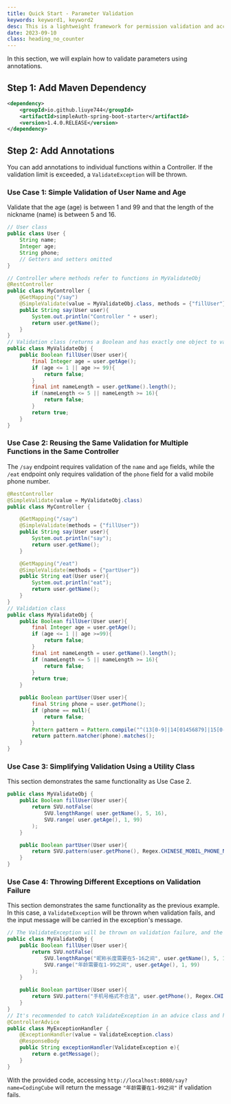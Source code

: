 ```yaml
---
title: Quick Start - Parameter Validation
keywords: keyword1, keyword2
desc: This is a lightweight framework for permission validation and access control based on SpringBoot. It is suitable for lightweight and progressive projects.
date: 2023-09-10
class: heading_no_counter
---
```


In this section, we will explain how to validate parameters using annotations.

## Step 1: Add Maven Dependency
```xml
<dependency>
    <groupId>io.github.liuye744</groupId>
    <artifactId>simpleAuth-spring-boot-starter</artifactId>
    <version>1.4.0.RELEASE</version>
</dependency>
```

## Step 2: Add Annotations

You can add annotations to individual functions within a Controller. If the validation limit is exceeded, a `ValidateException` will be thrown.

### Use Case 1: Simple Validation of User Name and Age
Validate that the age (age) is between 1 and 99 and that the length of the nickname (name) is between 5 and 16.

```java
// User class
public class User {
    String name;
    Integer age;
    String phone;
    // Getters and setters omitted
}

// Controller where methods refer to functions in MyValidateObj
@RestController
public class MyController {
    @GetMapping("/say")
    @SimpleValidate(value = MyValidateObj.class, methods = {"fillUser"})
    public String say(User user){
        System.out.println("Controller " + user);
        return user.getName();
    }
}
// Validation class (returns a Boolean and has exactly one object to validate as a parameter)
public class MyValidateObj {
    public Boolean fillUser(User user){
        final Integer age = user.getAge();
        if (age <= 1 || age >= 99){
            return false;
        }
        final int nameLength = user.getName().length();
        if (nameLength <= 5 || nameLength >= 16){
            return false;
        }
        return true;
    }
}
```

### Use Case 2: Reusing the Same Validation for Multiple Functions in the Same Controller
The `/say` endpoint requires validation of the `name` and `age` fields, while the `/eat` endpoint only requires validation of the `phone` field for a valid mobile phone number.

```java
@RestController
@SimpleValidate(value = MyValidateObj.class)
public class MyController {

    @GetMapping("/say")
    @SimpleValidate(methods = {"fillUser"})
    public String say(User user){
        System.out.println("say");
        return user.getName();
    }

    @GetMapping("/eat")
    @SimpleValidate(methods = {"partUser"})
    public String eat(User user){
        System.out.println("eat");
        return user.getName();
    }
}
// Validation class
public class MyValidateObj {
    public Boolean fillUser(User user){
        final Integer age = user.getAge();
        if (age <= 1 || age >=99){
            return false;
        }
        final int nameLength = user.getName().length();
        if (nameLength <= 5 || nameLength >= 16){
            return false;
        }
        return true;
    }

    public Boolean partUser(User user){
        final String phone = user.getPhone();
        if (phone == null){
            return false;
        }
        Pattern pattern = Pattern.compile("^(13[0-9]|14[01456879]|15[0-35-9]|16[2567]|17[0-8]|18[0-9]|19[0-35-9])\\d{8}$");
        return pattern.matcher(phone).matches();
    }
}
```

### Use Case 3: Simplifying Validation Using a Utility Class
This section demonstrates the same functionality as Use Case 2.

```java
public class MyValidateObj {
    public Boolean fillUser(User user){
        return SVU.notFalse(
            SVU.lengthRange( user.getName(), 5, 16),
            SVU.range( user.getAge(), 1, 99)
        );
    }

    public Boolean partUser(User user){
        return SVU.pattern(user.getPhone(), Regex.CHINESE_MOBIL_PHONE_NUMBER);
    }
}
```

### Use Case 4: Throwing Different Exceptions on Validation Failure
This section demonstrates the same functionality as the previous example. In this case, a `ValidateException` will be thrown when validation fails, and the input message will be carried in the exception's message.

```java
// The ValidateException will be thrown on validation failure, and the provided message will be carried in the exception's message.
public class MyValidateObj {
    public Boolean fillUser(User user){
        return SVU.notFalse(
            SVU.lengthRange("昵称长度需要在5-16之间", user.getName(), 5, 16),
            SVU.range("年龄需要在1-99之间", user.getAge(), 1, 99)
        );
    }

    public Boolean partUser(User user){
        return SVU.pattern("手机号格式不合法", user.getPhone(), Regex.CHINESE_MOBIL_PHONE_NUMBER);
    }
}
// It's recommended to catch ValidateException in an advice class and handle it there.
@ControllerAdvice
public class MyExceptionHandler {
    @ExceptionHandler(value = ValidateException.class)
    @ResponseBody
    public String exceptionHandler(ValidateException e){
        return e.getMessage();
    }
}
```

With the provided code, accessing `http://localhost:8080/say?name=CodingCube` will return the message `"年龄需要在1-99之间"` if validation fails.